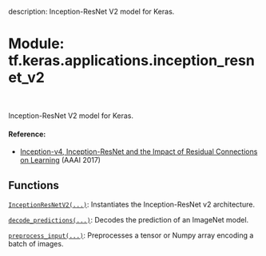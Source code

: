 description: Inception-ResNet V2 model for Keras.

<div itemscope itemtype="http://developers.google.com/ReferenceObject">
<meta itemprop="name" content="tf.keras.applications.inception_resnet_v2" />
<meta itemprop="path" content="Stable" />
</div>

# Module: tf.keras.applications.inception_resnet_v2

<!-- Insert buttons and diff -->

<table class="tfo-notebook-buttons tfo-api nocontent" align="left">

</table>



Inception-ResNet V2 model for Keras.



#### Reference:

- [Inception-v4, Inception-ResNet and the Impact of
   Residual Connections on Learning](https://arxiv.org/abs/1602.07261)
  (AAAI 2017)


## Functions

[`InceptionResNetV2(...)`](../../../tf/keras/applications/inception_resnet_v2/InceptionResNetV2.md): Instantiates the Inception-ResNet v2 architecture.

[`decode_predictions(...)`](../../../tf/keras/applications/inception_resnet_v2/decode_predictions.md): Decodes the prediction of an ImageNet model.

[`preprocess_input(...)`](../../../tf/keras/applications/inception_resnet_v2/preprocess_input.md): Preprocesses a tensor or Numpy array encoding a batch of images.

